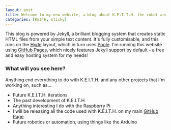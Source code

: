```yaml
---
layout: post
title: Welcome to my new website, a blog about K.E.I.T.H. the robot and everything else related!
categories: [KEITH, sticky]
---
```


This blog is powered by Jekyll, a brilliant blogging system that creates static HTML files from your simple text content. It's fully customisable, and this runs on the <a href="http://hyde.getpoole.com/">Hyde</a> layout, which in turn uses <a href="http://getpoole.com/">Poole</a>. I'm running this website using <a href="https://pages.github.com/">GitHub Pages</a>, which nicely features Jekyll support by default - a free and easy hosting system for my needs!

### What will you see here?

Anything end everything to do with K.E.I.T.H. and any other projects that I'm working on, such as...

* Future K.E.I.T.H. iterations
* The past development of K.E.I.T.H
* Anything interesting I do with the Raspberry Pi
* I will be releasing all the code used with K.E.I.T.H. on my main <a href="http://github.com/davedude0/">GitHub Page</a>
* Future robotics or automation, using things like the Arduino